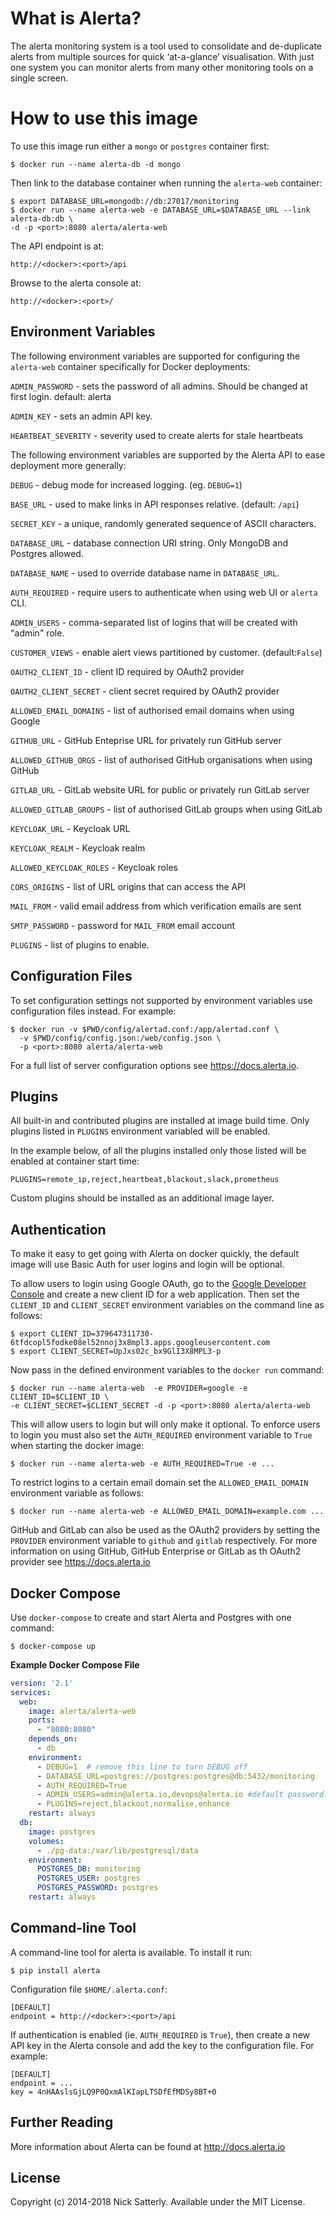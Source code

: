 What is Alerta?
===============

The alerta monitoring system is a tool used to consolidate and
de-duplicate alerts from multiple sources for quick ‘at-a-glance’
visualisation. With just one system you can monitor alerts from
many other monitoring tools on a single screen.

How to use this image
=====================

To use this image run either a `mongo` or `postgres` container first:

    $ docker run --name alerta-db -d mongo

Then link to the database container when running the `alerta-web` container:

    $ export DATABASE_URL=mongodb://db:27017/monitoring
    $ docker run --name alerta-web -e DATABASE_URL=$DATABASE_URL --link alerta-db:db \
    -d -p <port>:8080 alerta/alerta-web

The API endpoint is at:

    http://<docker>:<port>/api

Browse to the alerta console at:

    http://<docker>:<port>/

Environment Variables
---------------------

The following environment variables are supported for configuring
the `alerta-web` container specifically for Docker deployments:

`ADMIN_PASSWORD`
    - sets the password of all admins. Should be changed at first login. default: alerta

`ADMIN_KEY`
    - sets an admin API key.

`HEARTBEAT_SEVERITY`
    - severity used to create alerts for stale heartbeats

The following environment variables are supported by the Alerta
API to ease deployment more generally:

`DEBUG`
    - debug mode for increased logging. (eg. `DEBUG=1`)

`BASE_URL`
    - used to make links in API responses relative. (default: `/api`)

`SECRET_KEY`
    - a unique, randomly generated sequence of ASCII characters.

`DATABASE_URL`
    - database connection URI string. Only MongoDB and Postgres allowed.

`DATABASE_NAME`
    - used to override database name in `DATABASE_URL`.

`AUTH_REQUIRED`
    - require users to authenticate when using web UI or `alerta` CLI.

`ADMIN_USERS`
    - comma-separated list of logins that will be created with "admin" role.

`CUSTOMER_VIEWS`
    - enable alert views partitioned by customer. (default:``False``)

`OAUTH2_CLIENT_ID`
    - client ID required by OAuth2 provider

`OAUTH2_CLIENT_SECRET`
    - client secret required by OAuth2 provider

`ALLOWED_EMAIL_DOMAINS`
    - list of authorised email domains when using Google

`GITHUB_URL`
    - GitHub Enteprise URL for privately run GitHub server

`ALLOWED_GITHUB_ORGS`
    - list of authorised GitHub organisations when using GitHub

`GITLAB_URL`
    - GitLab website URL for public or privately run GitLab server

`ALLOWED_GITLAB_GROUPS`
    - list of authorised GitLab groups when using GitLab

`KEYCLOAK_URL`
    - Keycloak URL

`KEYCLOAK_REALM`
    - Keycloak realm

`ALLOWED_KEYCLOAK_ROLES`
    - Keycloak roles

`CORS_ORIGINS`
    - list of URL origins that can access the API

`MAIL_FROM`
    - valid email address from which verification emails are sent

`SMTP_PASSWORD`
    - password for ``MAIL_FROM`` email account

`PLUGINS`
    - list of plugins to enable.

Configuration Files
-------------------

To set configuration settings not supported by environment variables use
configuration files instead. For example:

    $ docker run -v $PWD/config/alertad.conf:/app/alertad.conf \
      -v $PWD/config/config.json:/web/config.json \
      -p <port>:8080 alerta/alerta-web

For a full list of server configuration options see https://docs.alerta.io.

Plugins
-------

All built-in and contributed plugins are installed at image build time. Only
plugins listed in `PLUGINS` environment variabled will be enabled.

In the example below, of all the plugins installed only those listed will
be enabled at container start time:

    PLUGINS=remote_ip,reject,heartbeat,blackout,slack,prometheus

Custom plugins should be installed as an additional image layer.

Authentication
--------------

To make it easy to get going with Alerta on docker quickly, the default image
will use Basic Auth for user logins and login will be optional.

To allow users to login using Google OAuth, go to the [Google Developer Console][1]
and create a new client ID for a web application. Then set the `CLIENT_ID`
and `CLIENT_SECRET` environment variables on the command line as follows:

    $ export CLIENT_ID=379647311730-6tfdcopl5fodke08el52nnoj3x8mpl3.apps.googleusercontent.com
    $ export CLIENT_SECRET=UpJxs02c_bx9GlI3X8MPL3-p

Now pass in the defined environment variables to the `docker run` command:

    $ docker run --name alerta-web  -e PROVIDER=google -e CLIENT_ID=$CLIENT_ID \
    -e CLIENT_SECRET=$CLIENT_SECRET -d -p <port>:8080 alerta/alerta-web

This will allow users to login but will only make it optional. To enforce
users to login you must also set the `AUTH_REQUIRED` environment variable to
`True` when starting the docker image:

    $ docker run --name alerta-web -e AUTH_REQUIRED=True -e ...

To restrict logins to a certain email domain set the `ALLOWED_EMAIL_DOMAIN`
environment variable as follows:

    $ docker run --name alerta-web -e ALLOWED_EMAIL_DOMAIN=example.com ...

GitHub and GitLab can also be used as the OAuth2 providers by setting the
`PROVIDER` environment variable to `github` and `gitlab` respectively. For
more information on using GitHub, GitHub Enterprise or GitLab as th OAuth2
provider see https://docs.alerta.io

Docker Compose
--------------

Use `docker-compose` to create and start Alerta and Postgres with
one command:

    $ docker-compose up

**Example Docker Compose File**

```yaml
version: '2.1'
services:
  web:
    image: alerta/alerta-web
    ports:
      - "8080:8080"
    depends_on:
      - db
    environment:
      - DEBUG=1  # remove this line to turn DEBUG off
      - DATABASE_URL=postgres://postgres:postgres@db:5432/monitoring
      - AUTH_REQUIRED=True
      - ADMIN_USERS=admin@alerta.io,devops@alerta.io #default password: alerta
      - PLUGINS=reject,blackout,normalise,enhance
    restart: always
  db:
    image: postgres
    volumes:
      - ./pg-data:/var/lib/postgresql/data
    environment:
      POSTGRES_DB: monitoring
      POSTGRES_USER: postgres
      POSTGRES_PASSWORD: postgres
    restart: always
```

Command-line Tool
-----------------

A command-line tool for alerta is available. To install it run:

    $ pip install alerta

Configuration file `$HOME/.alerta.conf`:

    [DEFAULT]
    endpoint = http://<docker>:<port>/api

If authentication is enabled (ie. `AUTH_REQUIRED` is `True`), then create
a new API key in the Alerta console and add the key to the configuration
file. For example:

    [DEFAULT]
    endpoint = ...
    key = 4nHAAslsGjLQ9P0QxmAlKIapLTSDfEfMDSy8BT+0

Further Reading
---------------

More information about Alerta can be found at http://docs.alerta.io

License
-------

Copyright (c) 2014-2018 Nick Satterly. Available under the MIT License.

[1]: <https://console.developers.google.com> "Google Developer Console"
